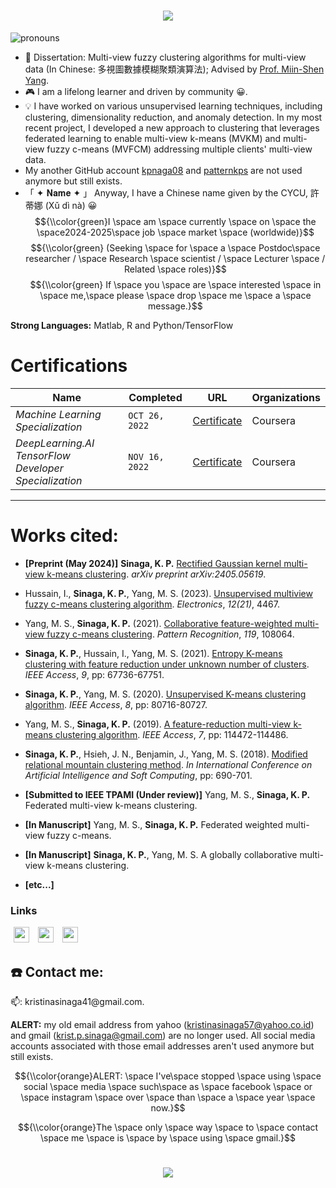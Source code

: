 

<!-- # <p align="center"> </p> -->
<h1 align="center">
    <img src="https://readme-typing-svg.herokuapp.com/?color=FFC0CB&random=false&width=435&lines=Hi%20there!;%20I%20am%20Kristina%20P.%20Sinaga&center=true&size=27">
  </a>
</h1>



![pronouns](https://img.shields.io/static/v1?label=pronouns&message=she/her&color=yellow&style=flat-square)

- 📖 Dissertation: Multi-view fuzzy clustering algorithms for multi-view data (In Chinese: 多視圖數據模糊聚類演算法); Advised by [Prof. Miin-Shen Yang](https://scholar.google.com/citations?user=DTrFkOYAAAAJ&hl=zh-TW).
- 🎮 I am a lifelong learner and driven by community 😀. 
- 💡 I have worked on various unsupervised learning techniques, including clustering, dimensionality reduction, and anomaly detection. In my most recent project, I developed a new approach to clustering that leverages federated learning to enable multi-view k-means (MVKM) and multi-view fuzzy c-means (MVFCM) addressing multiple clients' multi-view data.
- My another GitHub account [kpnaga08](https://github.com/kpnaga08) and [patternkps](https://github.com/PatternKPS) are not used anymore but still exists.
- 「 ✦ 𝐍𝐚𝐦𝐞 ✦ 」 Anyway, I have a Chinese name given by the CYCU, 許蒂娜 (Xǔ dì nà) 😀
$${\\color{green}I \space am \space currently \space on \space the \space2024-2025\space job \space market \space (worldwide)}$$
$${\\color{green} (Seeking \space for \space a \space Postdoc\space researcher / \space Research \space scientist / \space Lecturer \space / Related \space roles)}$$
$${\\color{green} If \space you \space are \space interested \space in \space me,\space please \space drop \space me \space a \space message.}$$

**Strong Languages:** Matlab, R and Python/TensorFlow

# Certifications


Name | Completed |  URL | Organizations
--- | --- | --- | --- | 
*Machine Learning Specialization* | `OCT 26, 2022` | [Certificate](https://coursera.org/share/5bdbda3f14262b22782bb153174f8660) | Coursera
*DeepLearning.AI TensorFlow Developer Specialization* | `NOV 16, 2022` | [Certificate](https://coursera.org/share/b9925d646cd202d41c5fb14df2b96a8d) | Coursera


---

# Works cited:

- **[Preprint (May 2024)]** **Sinaga, K. P.** [Rectified Gaussian kernel multi-view k-means clustering](https://arxiv.org/abs/2405.05619). *arXiv preprint arXiv:2405.05619*.
  
- Hussain, I.,  **Sinaga, K. P.**, Yang, M. S.  (2023). [Unsupervised multiview fuzzy c-means clustering algorithm](https://www.mdpi.com/2079-9292/12/21/4467). *Electronics*, *12(21)*, 4467. 

- Yang, M. S., **Sinaga, K. P.** (2021). [Collaborative feature-weighted multi-view fuzzy c-means clustering](https://www.sciencedirect.com/science/article/abs/pii/S003132032100251X). *Pattern Recognition*, *119*, 108064.

- **Sinaga, K. P.**, Hussain, I., Yang, M. S.  (2021). [Entropy K-means clustering with feature reduction under unknown number of clusters](https://ieeexplore.ieee.org/abstract/document/9423951/). *IEEE Access*, *9*, pp: 67736-67751.

- **Sinaga, K. P.**, Yang, M. S.  (2020). [Unsupervised K-means clustering algorithm](https://ieeexplore.ieee.org/abstract/document/9072123/). *IEEE Access*, *8*, pp: 80716-80727.

- Yang, M. S., **Sinaga, K. P.** (2019).  [A feature-reduction multi-view k-means clustering algorithm](https://ieeexplore.ieee.org/abstract/document/8793138/). *IEEE Access*, *7*, pp: 114472-114486.

- **Sinaga, K. P.**, Hsieh, J. N., Benjamin, J., Yang, M. S. (2018).  [Modified relational mountain clustering method](https://link.springer.com/chapter/10.1007/978-3-319-91253-0_64). *In International Conference on Artificial Intelligence and Soft Computing*, pp: 690-701.

- **[Submitted to IEEE TPAMI (Under review)]** Yang, M. S., **Sinaga, K. P.** Federated multi-view k-means clustering.

- **[In Manuscript]** Yang, M. S., **Sinaga, K. P.**  Federated weighted multi-view fuzzy c-means.

- **[In Manuscript]** **Sinaga, K. P.**, Yang, M. S.  A globally collaborative multi-view k-means clustering.

- **[etc...]**


### Links

<a href="https://scholar.google.com/citations?user=bYFMDisAAAAJ&hl=en"><img src="https://user-images.githubusercontent.com/47393421/142145409-04c70c23-71a9-4b8d-b2df-509e7ad658dc.png" alt="scholar-logo" width="25" hspace="5"/></a>   </a><a href="https://orcid.org/0009-0000-6184-829X"><img src="https://user-images.githubusercontent.com/47393421/142146398-bcdbfc40-3646-45ec-ad13-4c41c955f983.png" alt="orcid-logo" width="25" hspace="5"/></a> </a><a href="https://www.researchgate.net/profile/Kristina-Sinaga-3"><img src="https://camo.githubusercontent.com/54ceeb14aaf28eca4931c8c45209b21fa2b21b8f267abcc90815176ed188a2da/68747470733a2f2f662e636c6f75642e6769746875622e636f6d2f6173736574732f363137323339332f313733363131392f65353661353635322d363335662d313165332d396635362d3030336164313538373934612e706e67" alt="researchgate-logo" width="25" hspace="5"/></a>


## ☎️ Contact me:

<p>📫: kristinasinaga41@gmail.com. <br>

**ALERT:** my old email address from yahoo (kristinasinaga57@yahoo.co.id) and gmail (krist.p.sinaga@gmail.com) are no longer used. All social media accounts associated with those email addresses aren't used anymore but still exists.</p>


$${\\color{orange}ALERT: \space I've\space stopped \space using \space social \space media \space such\space as \space facebook \space or \space instagram \space over \space than \space a \space year \space now.}$$

$${\\color{orange}The \space only \space way \space to \space contact \space me \space is \space by \space using \space gmail.}$$


<!-- # <p align="center"> </p> -->
<h1 align="center">
    <img src="https://readme-typing-svg.herokuapp.com/?color=F7B8F2FF&random=false&width=435&lines=Thanks%20for%20stopping%20by;%20Have%20a%20great%20day!👋&center=true&size=27">
  </a>
</h1>

